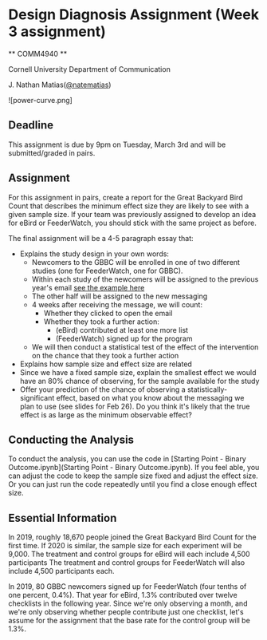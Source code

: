 # Design Diagnosis Assignment (Week 3 assignment)
** COMM4940 **

Cornell University Department of Communication

J. Nathan Matias([@natematias](https://twitter.com/natematias))

![power-curve.png]

## Deadline
This assignment is due by 9pm on Tuesday, March 3rd and will be submitted/graded in pairs.

## Assignment
For this assignment in pairs, create a report for the Great Backyard Bird Count that describes the minimum effect size they are likely to see with a given sample size. If your team was previously assigned to develop an idea for eBird or FeederWatch, you should stick with the same project as before.

The final assignment will be a 4-5 paragraph essay that:
* Explains the study design in your own words:
  * Newcomers to the GBBC will be enrolled in one of two different studies (one for FeederWatch, one for GBBC). 
  * Within each study of the newcomers will be assigned to the previous year's email [see the example here](https://github.com/natematias/design-governance-experiments/blob/master/assignments/2-email-pitch/GBBC-example-email-2019.png)
  * The other half will be assigned to the new messaging
  * 4 weeks after receiving the message, we will count:
    * Whether they clicked to open the email
    * Whether they took a further action:
      * (eBird) contributed at least one more list
      * (FeederWatch) signed up for the program
  * We will then conduct a statistical test of the effect of the intervention on the chance that they took a further action
* Explains how sample size and effect size are related
* Since we have a fixed sample size, explain the smallest effect we would have an 80% chance of observing, for the sample available for the study
* Offer your prediction of the chance of observing a statistically-significant effect, based on what you know about the messaging we plan to use (see slides for Feb 26). Do you think it's likely that the true effect is as large as the minimum observable effect?

## Conducting the Analysis
To conduct the analysis, you can use the code in [Starting Point - Binary Outcome.ipynb](Starting Point - Binary Outcome.ipynb). If you feel able, you can adjust the code to keep the sample size fixed and adjust the effect size. Or you can just run the code repeatedly until you find a close enough effect size.

## Essential Information
In 2019, roughly 18,670 people joined the Great Backyard Bird Count for the first time. If 2020 is similar, the sample size for each experiment will be 9,000. The treatment and control groups for eBird will each include 4,500 participants The treatment and control groups for FeederWatch will also include 4,500 participants each.

In 2019, 80 GBBC newcomers signed up for FeederWatch (four tenths of one percent, 0.4%). That year for eBird, 1.3% contributed over twelve checklists in the following year. Since we're only observing a month, and we're only observing whether people contribute just one checklist, let's assume for the assignment that the base rate for the control group will be 1.3%.
